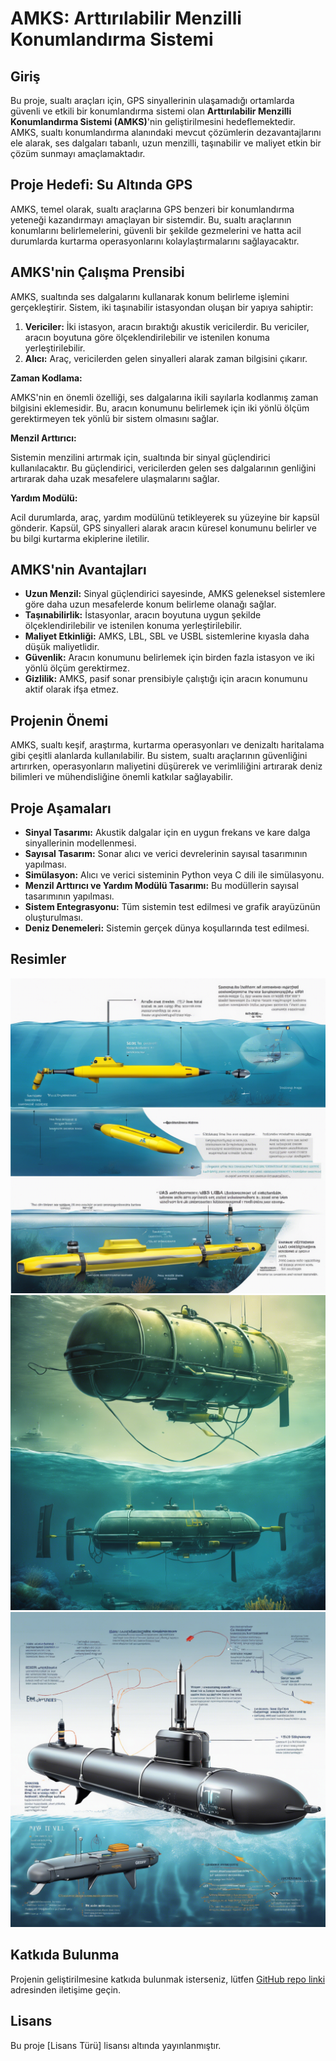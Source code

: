 # AMKS: Arttırılabilir Menzilli Konumlandırma Sistemi

## Giriş

Bu proje, sualtı araçları için, GPS sinyallerinin ulaşamadığı ortamlarda güvenli ve etkili bir konumlandırma sistemi olan **Arttırılabilir Menzilli Konumlandırma Sistemi (AMKS)**'nin geliştirilmesini hedeflemektedir. AMKS, sualtı konumlandırma alanındaki mevcut çözümlerin dezavantajlarını ele alarak, ses dalgaları tabanlı, uzun menzilli, taşınabilir ve maliyet etkin bir çözüm sunmayı amaçlamaktadır.

## Proje Hedefi: Su Altında GPS

AMKS, temel olarak, sualtı araçlarına GPS benzeri bir konumlandırma yeteneği kazandırmayı amaçlayan bir sistemdir. Bu, sualtı araçlarının konumlarını belirlemelerini, güvenli bir şekilde gezmelerini ve hatta acil durumlarda kurtarma operasyonlarını kolaylaştırmalarını sağlayacaktır.

## AMKS'nin Çalışma Prensibi

AMKS, sualtında ses dalgalarını kullanarak konum belirleme işlemini gerçekleştirir. Sistem, iki taşınabilir istasyondan oluşan bir yapıya sahiptir:

1. **Vericiler:** İki istasyon, aracın bıraktığı akustik vericilerdir. Bu vericiler, aracın boyutuna göre ölçeklendirilebilir ve istenilen konuma yerleştirilebilir.
2. **Alıcı:** Araç, vericilerden gelen sinyalleri alarak zaman bilgisini çıkarır.

**Zaman Kodlama:**

AMKS'nin en önemli özelliği, ses dalgalarına ikili sayılarla kodlanmış zaman bilgisini eklemesidir. Bu, aracın konumunu belirlemek için iki yönlü ölçüm gerektirmeyen tek yönlü bir sistem olmasını sağlar.

**Menzil Arttırıcı:**

Sistemin menzilini artırmak için, sualtında bir sinyal güçlendirici kullanılacaktır. Bu güçlendirici, vericilerden gelen ses dalgalarının genliğini artırarak daha uzak mesafelere ulaşmalarını sağlar.

**Yardım Modülü:**

Acil durumlarda, araç, yardım modülünü tetikleyerek su yüzeyine bir kapsül gönderir. Kapsül, GPS sinyalleri alarak aracın küresel konumunu belirler ve bu bilgi kurtarma ekiplerine iletilir.

## AMKS'nin Avantajları

* **Uzun Menzil:**  Sinyal güçlendirici sayesinde, AMKS geleneksel sistemlere göre daha uzun mesafelerde konum belirleme olanağı sağlar.
* **Taşınabilirlik:** İstasyonlar, aracın boyutuna uygun şekilde ölçeklendirilebilir ve istenilen konuma yerleştirilebilir.
* **Maliyet Etkinliği:**  AMKS, LBL, SBL ve USBL sistemlerine kıyasla daha düşük maliyetlidir.
* **Güvenlik:**  Aracın konumunu belirlemek için birden fazla istasyon ve iki yönlü ölçüm gerektirmez.
* **Gizlilik:**  AMKS, pasif sonar prensibiyle çalıştığı için aracın konumunu aktif olarak ifşa etmez.

## Projenin Önemi

AMKS, sualtı keşif, araştırma, kurtarma operasyonları ve denizaltı haritalama gibi çeşitli alanlarda kullanılabilir. Bu sistem, sualtı araçlarının güvenliğini artırırken, operasyonların maliyetini düşürerek ve verimliliğini artırarak deniz bilimleri ve mühendisliğine önemli katkılar sağlayabilir.

## Proje Aşamaları

* **Sinyal Tasarımı:**  Akustik dalgalar için en uygun frekans ve kare dalga sinyallerinin modellenmesi.
* **Sayısal Tasarım:**  Sonar alıcı ve verici devrelerinin sayısal tasarımının yapılması.
* **Simülasyon:**  Alıcı ve verici sisteminin Python veya C dili ile simülasyonu.
* **Menzil Arttırıcı ve Yardım Modülü Tasarımı:** Bu modüllerin sayısal tasarımının yapılması.
* **Sistem Entegrasyonu:**  Tüm sistemin test edilmesi ve grafik arayüzünün oluşturulması.
* **Deniz Denemeleri:** Sistemin gerçek dünya koşullarında test edilmesi.

## Resimler

![AMKS Sistem Şeması](images/IUSBL.jpeg)
![Sinyal Güçlendirici](images/LBL.jpeg)
![Yardım Modülü](images/SBL.jpeg)

## Katkıda Bulunma

Projenin geliştirilmesine katkıda bulunmak isterseniz, lütfen [GitHub repo linki](https://github.com/OmerFaruk-Celik/AMKS_AUV_ATILAY) adresinden iletişime geçin.

## Lisans

Bu proje [Lisans Türü] lisansı altında yayınlanmıştır. 

